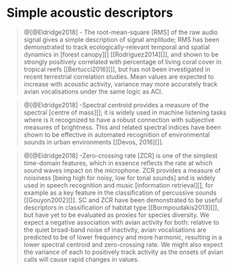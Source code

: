 # Simple acoustic descriptors

> @[@Eldridge2018] - The root-mean-square [RMS] of the raw audio signal gives a simple description of signal amplitude; RMS has been demonstrated to track ecologically-relevant temporal and spatial dynamics in [forest canopy][] [[Rodriguez2014][]], and shown to be strongly positively correlated with percentage of living coral cover in tropical reefs [[Bertucci2016][]], but has not been investigated in recent terrestrial correlation studies. Mean values are expected to increase with acoustic activity, variance may more accurately track avian vocalisations under the same logic as ACI.

> @[@Eldridge2018] -Spectral centroid provides a measure of the spectral [centre of mass][]; it is widely used in machine listening tasks where is it recognized to have a robust connection with subjective measures of brightness. This and related spectral indices have been shown to be effective in automated recognition of environmental sounds in urban environments [[Devos, 2016][]].

> @[@Eldridge2018] -Zero-crossing rate [ZCR] is one of the simplest time-domain features, which in essence reflects the rate at which sound waves impact on the microphone. ZCR provides a measure of noisiness [being high for noisy, low for tonal sounds] and is widely used in speech recognition and music [information retrieval][], for example as a key feature in the classification of percussive sounds [[Gouyon2002][]]. SC and ZCR have been demonstrated to be useful descriptors in classification of habitat type [[Bormpoudakis2013][]], but have yet to be evaluated as proxies for species diversity. We expect a negative association with avian activity for both: relative to the quiet broad-band noise of inactivity, avian vocalisations are predicted to be of lower frequency and more harmonic, resulting in a lower spectral centroid and zero-crossing rate. We might also expect the variance of each to positively track activity as the onsets of avian calls will cause rapid changes in values.
